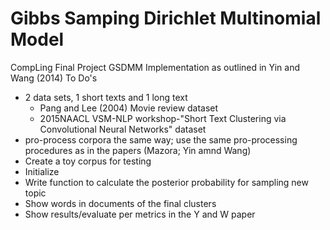 # Gibbs Samping Dirichlet Multinomial Model
CompLing Final Project GSDMM Implementation as outlined in Yin and Wang (2014)
To Do's
- 2 data sets, 1 short texts and 1 long text
    - Pang and Lee (2004) Movie review dataset
    - 2015NAACL VSM-NLP workshop-"Short Text Clustering via Convolutional Neural Networks" dataset
- pro-process corpora the same way; use the same pro-processing procedures as in the papers (Mazora; Yin amnd Wang)
- Create a toy corpus for testing
- Initialize
- Write function to calculate the posterior probability for sampling new topic
- Show words in documents of the final clusters
- Show results/evaluate per metrics in the Y and W paper